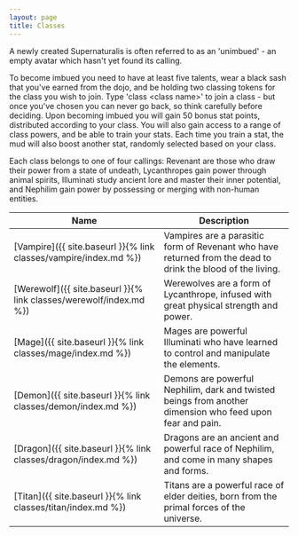 ```yaml
---
layout: page
title: Classes
---
```


A newly created Supernaturalis is often referred to as an 'unimbued' - an empty
avatar which hasn't yet found its calling.

To become imbued you need to have at least five talents, wear a black sash
that you've earned from the dojo, and be holding two classing tokens for the
class you wish to join.  Type 'class \<class name>' to join a class - but once
you've chosen you can never go back, so think carefully before deciding.  Upon
becoming imbued you will gain 50 bonus stat points, distributed according to
your class.  You will also gain access to a range of class powers, and be able
to train your stats.  Each time you train a stat, the mud will also boost
another stat, randomly selected based on your class.

Each class belongs to one of four callings: Revenant are those who draw their
power from a state of undeath, Lycanthropes gain power through animal spirits,
Illuminati study ancient lore and master their inner potential, and Nephilim
gain power by possessing or merging with non-human entities.

Name     | Description
---      | ---
[Vampire]({{ site.baseurl }}{% link classes/vampire/index.md %})  | Vampires are a parasitic form of Revenant who have returned from the dead to drink the blood of the living.
[Werewolf]({{ site.baseurl }}{% link classes/werewolf/index.md %}) | Werewolves are a form of Lycanthrope, infused with great physical strength and power.
[Mage]({{ site.baseurl }}{% link classes/mage/index.md %})     | Mages are powerful Illuminati who have learned to control and manipulate the elements.
[Demon]({{ site.baseurl }}{% link classes/demon/index.md %})    | Demons are powerful Nephilim, dark and twisted beings from another dimension who feed upon fear and pain.
[Dragon]({{ site.baseurl }}{% link classes/dragon/index.md %})   | Dragons are an ancient and powerful race of Nephilim, and come in many shapes and forms.
[Titan]({{ site.baseurl }}{% link classes/titan/index.md %})    | Titans are a powerful race of elder deities, born from the primal forces of the universe.
